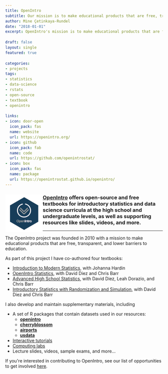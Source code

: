 ```yaml
---
title: OpenIntro
subtitle: Our mission is to make educational products that are free, transparent, and lower barriers to education
author: Mine Çetinkaya-Rundel
date: "2018-01-01"
excerpt: OpenIntro's mission is to make educational products that are free, transparent, and lower barriers to education. We also feature supporting resources, such as slides, videos, and more.

draft: false
layout: single
featured: true

categories:
- projects
tags:
- statistics
- data-science
- rstats
- open-source
- textbook
- openintro

links:
- icon: door-open
  icon_pack: fas
  name: website
  url: https://openintro.org/
- icon: github
  icon_pack: fab
  name: code
  url: https://github.com/openintrostat/
- icon: box
  icon_pack: fas
  name: package
  url: https://openintrostat.github.io/openintro/
---
```


### <img src = "featured.png" width="120" align = "left"> [OpenIntro](https://openintro.org/) offers open-source and free textbooks for introductory statistics and data science curricula at the high school and undergraduate levels, as well as supporting resources like slides, videos, and more.

---

The OpenIntro project was founded in 2010 with a mission to make educational products that are free, transparent, and lower barriers to education.

As part of this project I have co-authored four textbooks:

- [Introduction to Modern Statistics](https://www.openintro.org/book/isrs/), with Johanna Hardin
- [OpenIntro Statistics](https://www.openintro.org/book/os/}), with David Diez and Chris Barr
- [Advanced High School Statistics](https://www.openintro.org/book/ahss/), with David Diez, Leah Dorazio, and Chris Barr
- [Introductory Statistics with Randomization and Simulation](https://www.openintro.org/book/isrs/), with David Diez and Chris Barr

I also develop and maintain supplementary materials, including 
- A set of R packages that contain datasets used in our resources: 
  - [**openintro**](https://openintrostat.github.io/openintro)
  - [**cherryblossom**](https://openintrostat.github.io/cherryblossom)
  - [**airports**](https://openintrostat.github.io/airports)
  - [**usdata**](https://openintrostat.github.io/usdata)
- [Interactive tutorials](https://openintrostat.github.io/ims-tutorials/)
- [Computing labs](https://openintrostat.github.io/oilabs-tidy/)
- Lecture slides, videos, sample exams, and more...

If you're interested in contributing to OpenIntro, see our list of opportunities to get involved [here](https://www.openintro.org/teachers/get_involved/).
